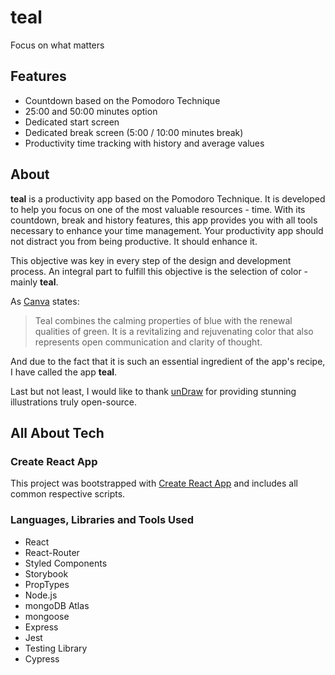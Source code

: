 # teal

Focus on what matters

## Features

- Countdown based on the Pomodoro Technique
- 25:00 and 50:00 minutes option
- Dedicated start screen
- Dedicated break screen (5:00 / 10:00 minutes break)
- Productivity time tracking with history and average values

## About

**teal** is a productivity app based on the Pomodoro Technique. It is developed to help you focus on one of the most valuable resources - time. With its countdown, break and history features, this app provides you with all tools necessary to enhance your time management.
Your productivity app should not distract you from being productive. It should enhance it.

This objective was key in every step of the design and development process.
An integral part to fulfill this objective is the selection of color - mainly **teal**.

As [Canva](https://www.canva.com/colors/color-meanings/teal/) states:

> Teal combines the calming properties of blue with the renewal qualities of green.
> It is a revitalizing and rejuvenating color that also represents open communication and clarity of thought.

And due to the fact that it is such an essential ingredient of the app's recipe, I have called the app **teal**.

Last but not least, I would like to thank [unDraw](https://undraw.co/) for providing stunning illustrations truly open-source.

## All About Tech

### Create React App

This project was bootstrapped with [Create React App](https://github.com/facebook/create-react-app) and includes all common respective scripts.

### Languages, Libraries and Tools Used

- React
- React-Router
- Styled Components
- Storybook
- PropTypes
- Node.js
- mongoDB Atlas
- mongoose
- Express
- Jest
- Testing Library
- Cypress
